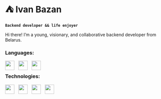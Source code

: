 # ⛺️ Ivan Bazan

**`Backend developer && life enjoyer`**

Hi there! I’m a young, visionary, and collaborative backend developer from Belarus.

### Languages:

<img align="left" width = "30px" style="padding-right:10px;" src="https://cdn.jsdelivr.net/gh/devicons/devicon@latest/icons/cplusplus/cplusplus-original.svg" />
<img align="left" width = "30px" style="padding-right:10px;" src="https://cdn.jsdelivr.net/gh/devicons/devicon@latest/icons/python/python-original.svg" />
<img align="left" width = "30px" style="padding-right:10px;" src="https://cdn.jsdelivr.net/gh/devicons/devicon@latest/icons/csharp/csharp-original.svg" />
<br />

### Technologies:

<img align="left" width = "30px" style="padding-right:10px;" src="https://cdn.jsdelivr.net/gh/devicons/devicon@latest/icons/git/git-original.svg"/>
<img align="left" width = "30px" style="padding-right:10px;" src="https://cdn.jsdelivr.net/gh/devicons/devicon@latest/icons/qt/qt-original.svg"/>
<img align="left" width = "30px" style="padding-right:10px;" src="https://cdn.jsdelivr.net/gh/devicons/devicon@latest/icons/cmake/cmake-original.svg"/>
<img align="left" width = "30px" style="padding-right:10px;" src="https://cdn.jsdelivr.net/gh/devicons/devicon@latest/icons/sqlite/sqlite-original.svg"/>
